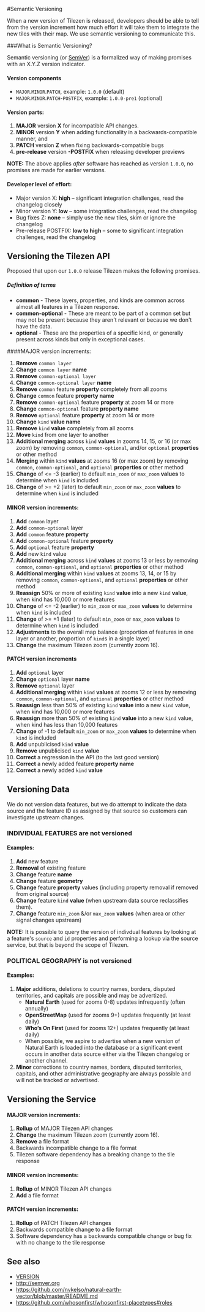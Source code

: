 #Semantic Versioning

When a new version of Tilezen is released, developers should be able to tell from the version increment how much effort it will take them to integrate the new tiles with their map. We use semantic versioning to communicate this.

###What is Semantic Versioning?

Semantic versioning (or [SemVer](http://semver.org/)) is a formalized way of making promises with an X.Y.Z version indicator.

#### Version components

- `MAJOR`.`MINOR`.`PATCH`, example: `1.0.0` (default)
- `MAJOR`.`MINOR`.`PATCH`-`POSTFIX`, example: `1.0.0-pre1` (optional)

#### Version parts:

1. **MAJOR** version **X** for incompatible API changes.
2. **MINOR** version **Y** when adding functionality in a backwards-compatible manner, and
3. **PATCH** version **Z** when fixing backwards-compatible bugs
4. **pre-release** version **-POSTFIX** when releasing developer previews

**NOTE:** The above applies _after_ software has reached as version `1.0.0`, no promises are made for earlier versions.

#### Developer level of effort:

- Major version X: **high** – significant integration challenges, read the changelog closely
- Minor version Y: **low** – some integration challenges, read the changelog
- Bug fixes Z: **none** – simply use the new tiles, skim or ignore the changelog
- Pre-release POSTFIX: **low to high** – some to significant integration challenges, read the changelog

## Versioning the Tilezen API

Proposed that upon our `1.0.0` release Tilezen makes the following promises.

##### Definition of terms

* **common** - These layers, properties, and kinds are common across almost all features in a Tilezen response.
* **common-optional** - These are meant to be part of a common set but may not be present because they aren't relevant or because we don't have the data.
* **optional** - These are the properties of a specific kind, or generally present across kinds but only in exceptional cases.

####MAJOR version increments:

1. **Remove** `common layer`
1. **Change** `common layer` **name**
1. **Remove** `common-optional layer`
1. **Change** `common-optional layer` **name**
1. **Remove** `common` feature **property** completely from all zooms
1. **Change** `common` feature **property name**
1. **Remove** `common-optional` feature **property** at zoom 14 or more
1. **Change** `common-optional` feature **property name**
1. **Remove** `optional` feature **property** at zoom 14 or more
1. **Change** `kind` **value name**
1. **Remove** `kind` **value** completely from all zooms
1. **Move** `kind` from one layer to another
1. **Additional merging** across `kind` **values** in zooms 14, 15, or 16 (or max zoom) by removing `common`, `common-optional`, and/or `optional` **properties** or other method
1. **Merging** within `kind` **values** at zooms 16 (or max zoom) by removing `common`, `common-optional`, and `optional` **properties** or other method
1. **Change** of <= -3 (earlier) to default `min_zoom` or `max_zoom` **values** to determine when `kind` is included
1. **Change** of >= +2 (later) to default `min_zoom` or `max_zoom` **values** to determine when `kind` is included

#### MINOR version increments:

1. **Add** `common` layer
1. **Add** `common-optional` layer
1. **Add** `common` feature **property**
1. **Add** `common-optional` feature **property**
1. **Add** `optional` feature **property**
1. **Add** new `kind` value
1. **Additional merging** across `kind` **values** at zooms 13 or less by removing `common`, `common-optional`, and `optional` **properties** or other method
1. **Additional merging** within `kind` **values** at zooms 13, 14, or 15 by removing `common`, `common-optional`, and `optional` **properties** or other method
1. **Reassign** 50% or more of existing `kind` **value** into a new `kind` **value**, when kind has 10,000 or more features
1. **Change** of <= -2 (earlier) to `min_zoom` or `max_zoom` **values** to determine when `kind` is included
1. **Change** of >= +1 (later) to default `min_zoom` or `max_zoom` **values** to determine when `kind` is included
1. **Adjustments** to the overall map balance (proportion of features in one layer or another, proportion of `kind`s in a single layer)
1. **Change** the maximum Tilezen zoom (currently zoom 16).

#### PATCH version increments

1. **Add** `optional` layer
1. **Change** `optional` layer **name**
1. **Remove** `optional` layer
1. **Additional merging** within `kind` **values** at zooms 12 or less by removing `common`, `common-optional`, and `optional` **properties** or other method
1. **Reassign** less than 50% of existing `kind` **value** into a new `kind` value, when kind has 10,000 or more features
1. **Reassign** more than 50% of existing `kind` **value** into a new `kind` value, when kind has less than 10,000 features
1. **Change** of -1 to default `min_zoom` or `max_zoom` **values** to determine when `kind` is included
1. **Add** unpublicised `kind` **value**
1. **Remove** unpublicised `kind` **value**
1. **Correct** a regression in the API (to the last good version)
1. **Correct** a newly added feature **property name**
1. **Correct** a newly added `kind` **value**

## Versioning Data

We do not version data features, but we do attempt to indicate the data source and the feature ID as assigned by that source so customers can investigate upstream changes.

### INDIVIDUAL FEATURES are not versioned

#### Examples:

1. **Add** new feature
1. **Removal** of existing feature
1. **Change** feature **name**
1. **Change** feature **geometry**
1. **Change** feature **property** values (including property removal if removed from original source)
1. **Change** feature `kind` **value** (when upstream data source reclassifies them).
1. **Change** feature `min_zoom` &/or `max_zoom` **values** (when area or other signal changes upstream)

**NOTE:** It is possible to query the version of indivdual features by looking at a feature's `source` and `id` properties and performing a lookup via the source service, but that is beyond the scope of Tilezen.


### POLITICAL GEOGRAPHY is not versioned

#### Examples:

1. **Major** additions, deletions to country names, borders, disputed territories, and capitals are possible and may be advertized.
    - **Natural Earth** (used for zooms 0-8) updates infrequently (often annually)
    - **OpenStreetMap** (used for zooms 9+) updates frequently (at least daily)
    - **Who’s On First** (used for zooms 12+) updates frequently (at least daily)
    - When possible, we aspire to advertise when a new version of Natural Earth is loaded into the database or a significant event occurs in another data source either via the Tilezen changelog or another channel.
1. **Minor** corrections to country names, borders, disputed territories, capitals, and other administrative geography are always possible and will not be tracked or advertised.

## Versioning the Service

#### MAJOR version increments:

1. **Rollup** of MAJOR Tilezen API changes
1. **Change** the maximum Tilezen zoom (currently zoom 16).
1. **Remove** a file format
1. Backwards incompatible change to a file format
1. Tilezen software dependency has a breaking change to the tile response

#### MINOR version increments:

1. **Rollup** of MINOR Tilezen API changes
1. **Add** a file format

#### PATCH version increments:

1. **Rollup** of PATCH Tilezen API changes
1. Backwards compatible change to a file format
1. Software dependency has a backwards compatible change or bug fix with no change to the tile response

## See also

- [VERSION](VERSION)
- http://semver.org
- https://github.com/nvkelso/natural-earth-vector/blob/master/README.md
- https://github.com/whosonfirst/whosonfirst-placetypes#roles